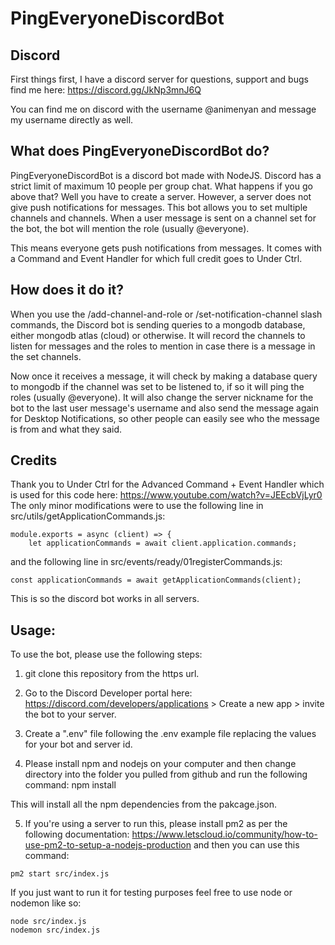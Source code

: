 # PingEveryoneDiscordBot

## Discord
First things first, I have a discord server for questions, support and bugs find me here: https://discord.gg/JkNp3mnJ6Q

You can find me on discord with the username @animenyan and message my username directly as well.

## What does PingEveryoneDiscordBot do?
PingEveryoneDiscordBot is a discord bot made with NodeJS. Discord has a strict limit of maximum 10 people per group chat. What happens if you go above that? Well you have to create a server. However, a server does not give push notifications for messages. This bot allows you to set multiple channels and channels. When a user message is sent on a channel set for the bot, the bot will mention the role (usually @everyone).

This means everyone gets push notifications from messages. It comes with a Command and Event Handler for which full credit goes to Under Ctrl.

## How does it do it?
When you use the /add-channel-and-role or /set-notification-channel slash commands, the Discord bot is sending queries to a mongodb database, either mongodb atlas (cloud) or otherwise. It will record the channels to listen for messages and the roles to mention in case there is a message in the set channels. 

Now once it receives a message, it will check by making a database query to mongodb if the channel was set to be listened to, if so it will ping the roles (usually @everyone). It will also change the server nickname for the bot to the last user message's username and also send the message again for Desktop Notifications, so other people can easily see who the message is from and what they said.

## Credits
Thank you to Under Ctrl for the Advanced Command + Event Handler which is used for this code here: https://www.youtube.com/watch?v=JEEcbVjLyr0
The only minor modifications were to use the following line in src/utils/getApplicationCommands.js:
```
module.exports = async (client) => {
    let applicationCommands = await client.application.commands;
```

and the following line in src/events/ready/01registerCommands.js:
```
const applicationCommands = await getApplicationCommands(client);
```

This is so the discord bot works in all servers.

## Usage:
To use the bot, please use the following steps:
1. git clone this repository from the https url.

2. Go to the Discord Developer portal here: https://discord.com/developers/applications > Create a new app > invite the bot to your server.

3. Create a ".env" file following the .env example file replacing the values for your bot and server id.

4. Please install npm and nodejs on your computer and then change directory into the folder you pulled from github and run the following command:
npm install

This will install all the npm dependencies from the pakcage.json.

5. If you're using a server to run this, please install pm2 as per the following documentation: https://www.letscloud.io/community/how-to-use-pm2-to-setup-a-nodejs-production and then you can use this command:
```
pm2 start src/index.js
```

If you just want to run it for testing purposes feel free to use node or nodemon like so:
```
node src/index.js
nodemon src/index.js
```